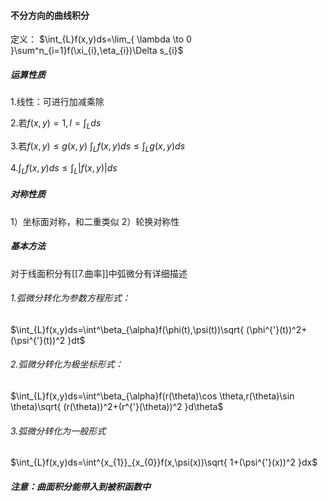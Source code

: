 #### 不分方向的曲线积分

定义：
$\int_{L}f(x,y)ds=\lim_{ \lambda \to 0 }\sum^n_{i=1}f(\xi_{i},\eta_{i})\Delta s_{i}$

##### 运算性质

1.线性：可进行加减乘除

2.若$f(x,y)=1,l=\int_{L}ds$

3.若$f(x,y)\leq g(x,y)$
$\int_{L}f(x,y)ds\leq\int_{L}g(x,y)ds$

4.$\int_{L}f(x,y)ds\leq\int_{L}|f(x,y)|ds$

##### 对称性质
1）坐标面对称，和二重类似
2）轮换对称性
##### 基本方法
对于线面积分有[[7.曲率]]中弧微分有详细描述
###### 1.弧微分转化为参数方程形式：
$\int_{L}f(x,y)ds=\int^\beta_{\alpha}f(\phi(t),\psi(t))\sqrt{ (\phi^{'}(t))^2+(\psi^{'}(t))^2 }dt$

###### 2.弧微分转化为极坐标形式：
$\int_{L}f(x,y)ds=\int^\beta_{\alpha}f(r(\theta)\cos \theta,r(\theta)\sin \theta)\sqrt{ (r(\theta))^2+(r^{'}(\theta))^2 }d\theta$


###### 3.弧微分转化为一般形式
$\int_{L}f(x,y)ds=\int^{x_{1}}_{x_{0}}f(x,\psi(x))\sqrt{ 1+(\psi^{'}(x))^2 }dx$




##### 注意：曲面积分能带入到被积函数中



